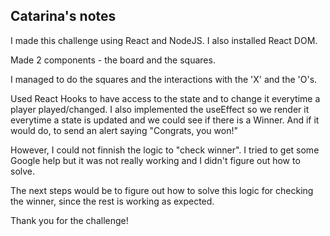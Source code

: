 ## Catarina's notes

I made this challenge using React and NodeJS. I also installed React DOM.

Made 2 components - the board and the squares. 

I managed to do the squares and the interactions with the 'X' and the 'O's. 

Used React Hooks to have access to the state and to change it everytime a player played/changed. I also implemented the useEffect so we render it everytime a state is updated and we could see if there is a Winner. And if it would do, to send an alert saying "Congrats, you won!"

However, I could not finnish the logic to "check winner". I tried to get some Google help but it was not really working and I didn't figure out how to solve. 

The next steps would be to figure out how to solve this logic for checking the winner, since the rest is working as expected.

Thank you for the challenge!
